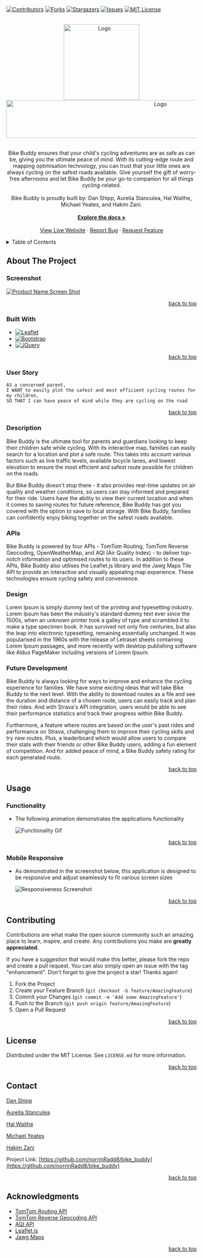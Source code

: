 <a name="readme-top"></a>

<!-- PROJECT SHIELDS -->

[![Contributors][contributors-shield]][contributors-url]
[![Forks][forks-shield]][forks-url]
[![Stargazers][stars-shield]][stars-url]
[![Issues][issues-shield]][issues-url]
[![MIT License][license-shield]][license-url]

<!-- PROJECT LOGO -->
<br />
<div align="center">
  <a href="https://github.com/norrinRadd8/bike_buddy">
    <img src="assets/images/favicon.png" alt="Logo" width="200" height="200">
  </a>

<a href="https://github.com/norrinRadd8/bike_buddy">
    <img src="assets/images/BIKEBUDDY LOGO WHITE.png" alt="Logo" width="800" height="100">
  </a>

  <p align="center">
  <br/>
    Bike Buddy ensures that your child's cycling adventures are as safe as can be, giving you the ultimate peace of mind. With its cutting-edge route and mapping optimisation technology, you can trust that your little ones are always cycling on the safest roads available. Give yourself the gift of worry-free afternoons and let Bike Buddy be your go-to companion for all things cycling-related.
    <br/>
    <br/>
    Bike Buddy is proudly built by: Dan Shipp, Aurelia Stanculea, Hal Waithe, Michael Yeates, and Hakim Zani.
    <br />
    <br/>
    <a href="https://github.com/norrinRadd8/bike_buddy"><strong>Explore the docs »</strong></a>
    <br />
    <br />
    <a href="https://github.com/norrinRadd8/bike_buddy">View Live Website</a>
    ·
    <a href="https://github.com/norrinRadd8/bike_buddy/issues">Report Bug</a>
    ·
    <a href="https://github.com/norrinRadd8/bike_buddy/issues">Request Feature</a>
  </p>
</div>

<!-- TABLE OF CONTENTS -->
<details>
  <summary>Table of Contents</summary>
  <ol>
    <li>
      <a href="#about-the-project">About The Project</a>
      <ul>
        <li><a href="#screenshot">Screenshot</a></li>
        <li><a href="#built-with">Built With</a></li>
        <li><a href="#user-story">User Story</a></li>
        <li><a href="#description">Description</a></li>
        <li><a href="#apis">APIs</a></li>
        <li><a href="#design">Design</a></li>
        <li><a href="#future-development">Future Development</a></li>
      </ul>
    </li>
    <li>
        <a href="#usage">Usage</a>
      <ul>
        <li><a href="#functionality">Functionality</a></li>
        <li><a href="#mobile-responsive">Mobile Responsive</a></li>
      </ul>
    </li>
    <li><a href="#contributing">Contributing</a></li>
    <li><a href="#license">License</a></li>
    <li><a href="#contact">Contact</a></li>
    <li><a href="#acknowledgments">Acknowledgments</a></li>
  </ol>
</details>

<!-- ABOUT THE PROJECT -->

## About The Project

### Screenshot

[![Product Name Screen Shot][product-screenshot]](https://example.com)

<p align="right"><a href="#readme-top">back to top</a></p>

### Built With

- [![Leaflet][leafletjs.com]][leaflet-url]
- [![Bootstrap][bootstrap.com]][bootstrap-url]
- [![JQuery][jquery.com]][jquery-url]

<p align="right"><a href="#readme-top">back to top</a></p>

### User Story

```
AS a concerned parent,
I WANT to easily plot the safest and most efficient cycling routes for my children,
SO THAT I can have peace of mind while they are cycling on the road
```

<p align="right"><a href="#readme-top">back to top</a></p>

### Description

Bike Buddy is the ultimate tool for parents and guardians looking to keep their children safe while cycling. With its interactive map, families can easily search for a location and plot a safe route. This takes into account various factors such as live traffic levels, available bicycle lanes, and lowest elevation to ensure the most efficient and safest route possible for children on the roads.

But Bike Buddy doesn't stop there - it also provides real-time updates on air quality and weather conditions, so users can stay informed and prepared for their ride. Users have the ability to view their current location and when it comes to saving routes for future reference, Bike Buddy has got you covered with the option to save to local storage. With Bike Buddy, families can confidently enjoy biking together on the safest roads available.

### APIs

Bike Buddy is powered by four APIs - TomTom Routing, TomTom Reverse Geocoding, OpenWeatherMap, and AQI (Air Quality Index) - to deliver top-notch information and optimised routes to its users. In addition to these APIs, Bike Buddy also utilises the Leaflet.js library and the Jawg Maps Tile API to provide an interactive and visually appealing map experience. These technologies ensure cycling safety and convenience.

### Design

Lorem Ipsum is simply dummy text of the printing and typesetting industry. Lorem Ipsum has been the industry's standard dummy text ever since the 1500s, when an unknown printer took a galley of type and scrambled it to make a type specimen book. It has survived not only five centuries, but also the leap into electronic typesetting, remaining essentially unchanged. It was popularised in the 1960s with the release of Letraset sheets containing Lorem Ipsum passages, and more recently with desktop publishing software like Aldus PageMaker including versions of Lorem Ipsum.

### Future Development

Bike Buddy is always looking for ways to improve and enhance the cycling experience for families. We have some exciting ideas that will take Bike Buddy to the next level. With the ability to download routes as a file and see the duration and distance of a chosen route, users can easily track and plan their rides. And with Strava's API integration, users would be able to see their performance statistics and track their progress within Bike Buddy.

Furthermore, a feature where routes are based on the user's past rides and performance on Strava, challenging them to improve their cycling skills and try new routes. Plus, a leaderboard which would allow users to compare their stats with their friends or other Bike Buddy users, adding a fun element of competition. And for added peace of mind, a Bike Buddy safety rating for each generated route.

<p align="right"><a href="#readme-top">back to top</a></p>

<!-- USAGE EXAMPLES -->

## Usage

### Functionality

- The following animation demonstrates the applications functionality

  ![Functionality Gif](assets/images/functionality.gif)

<p align="right"><a href="#readme-top">back to top</a></p>

### Mobile Responsive

- As demonstrated in the screenshot below, this application is designed to be responsive and adjust seamlessly to fit various screen sizes

  ![Responsiveness Screenshot](assets/images/responsive-screenshot.png)

<p align="right"><a href="#readme-top">back to top</a></p>

<!-- CONTRIBUTING -->

## Contributing

Contributions are what make the open source community such an amazing place to learn, inspire, and create. Any contributions you make are **greatly appreciated**.

If you have a suggestion that would make this better, please fork the repo and create a pull request. You can also simply open an issue with the tag "enhancement".
Don't forget to give the project a star! Thanks again!

1. Fork the Project
2. Create your Feature Branch (`git checkout -b feature/AmazingFeature`)
3. Commit your Changes (`git commit -m 'Add some AmazingFeature'`)
4. Push to the Branch (`git push origin feature/AmazingFeature`)
5. Open a Pull Request

<p align="right"><a href="#readme-top">back to top</a></p>

<!-- LICENSE -->

## License

Distributed under the MIT License. See `LICENSE.md` for more information.

<p align="right"><a href="#readme-top">back to top</a></p>

<!-- CONTACT -->

## Contact

<a href="https://github.com/BrianMillie">Dan Shipp</a>

<a href="https://github.com/auraely">Aurelia Stanculea</a>

<a href="https://github.com/norrinRadd8">Hal Waithe</a>

<a href="https://www.linkedin.com/in/mdyeates/">Michael Yeates</a>

<a href="https://github.com/dezanidesign">Hakim Zani</a>

Project Link: [https://github.com/norrinRadd8/bike_buddy](https://github.com/norrinRadd8/bike_buddy)

<p align="right"><a href="#readme-top">back to top</a></p>

<!-- ACKNOWLEDGMENTS -->

## Acknowledgments

- [TomTom Routing API](https://developer.tomtom.com/routing-api/documentation/product-information/introduction)
- [TomTom Reverse Geocoding API](https://developer.tomtom.com/reverse-geocoding-api/documentation/product-information/introduction)
- [AQI API](https://aqicn.org/api/)
- [Leaflet.js](https://leafletjs.com/)
- [Jawg Maps](https://www.jawg.io/en/)

<p align="right"><a href="#readme-top">back to top</a></p>

<!-- MARKDOWN LINKS & IMAGES -->
<!-- https://www.markdownguide.org/basic-syntax/#reference-style-links -->

[contributors-shield]: https://img.shields.io/github/contributors/norrinRadd8/bike_buddy.svg?style=for-the-badge
[contributors-url]: https://github.com/norrinRadd8/bike_buddy/graphs/contributors
[forks-shield]: https://img.shields.io/github/forks/norrinRadd8/bike_buddy.svg?style=for-the-badge
[forks-url]: https://github.com/norrinRadd8/bike_buddy/network/members
[stars-shield]: https://img.shields.io/github/stars/norrinRadd8/bike_buddy.svg?style=for-the-badge
[stars-url]: https://github.com/norrinRadd8/bike_buddy/stargazers
[issues-shield]: https://img.shields.io/github/issues/norrinRadd8/bike_buddy.svg?style=for-the-badge
[issues-url]: https://github.com/norrinRadd8/bike_buddy/issues
[license-shield]: https://img.shields.io/github/license/norrinRadd8/bike_buddy.svg?style=for-the-badge
[license-url]: https://github.com/norrinRadd8/bike_buddy/blob/master/LICENSE.txt
[linkedin-url]: https://linkedin.com/in/linkedin_username
[product-screenshot]: images/screenshot.png
[leafletjs.com]: https://img.shields.io/badge/Leaflet.js-FFFFFF?style=for-the-badge&logo=leaflet&logoColor=green
[leaflet-url]: https://leafletjs.com/
[bootstrap.com]: https://img.shields.io/badge/Bootstrap-563D7C?style=for-the-badge&logo=bootstrap&logoColor=white
[bootstrap-url]: https://getbootstrap.com
[jquery.com]: https://img.shields.io/badge/jQuery-0769AD?style=for-the-badge&logo=jquery&logoColor=white
[jquery-url]: https://jquery.com
